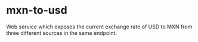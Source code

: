 # mxn-to-usd
Web service which exposes the current exchange rate of USD to MXN from three different sources in the same endpoint.
